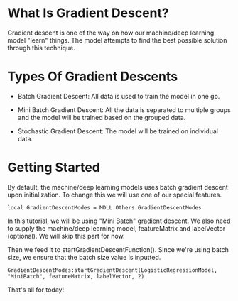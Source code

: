 # What Is Gradient Descent?

Gradient descent is one of the way on how our machine/deep learning model "learn" things. The model attempts to find the best possible solution through this technique.

# Types Of Gradient Descents

* Batch Gradient Descent: All data is used to train the model in one go.

* Mini Batch Gradient Descent: All the data is separated to multiple groups and the model will be trained based on the grouped data.

* Stochastic Gradient Descent: The model will be trained on individual data.

# Getting Started

By default, the machine/deep learning models uses batch gradient descent upon initialization. To change this we will use one of our special features.

```
local GradientDescentModes = MDLL.Others.GradientDescentModes
```

In this tutorial, we will be using "Mini Batch" gradient descent. We also need to supply the machine/deep learning model, featureMatrix and labelVector (optional). We will skip this part for now.

Then we feed it to startGradientDescentFunction(). Since we're using batch size, we ensure that the batch size value is inputted.

```
GradientDescentModes:startGradientDescent(LogisticRegressionModel, "MiniBatch", featureMatrix, labelVector, 2)
```

That's all for today!
